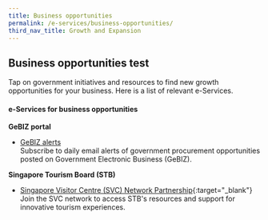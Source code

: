 ```yaml
---
title: Business opportunities
permalink: /e-services/business-opportunities/
third_nav_title: Growth and Expansion
---
```


## Business opportunities test

Tap on government initiatives and resources to find new growth opportunities for your business. Here is a list of relevant e-Services.

#### e-Services for business opportunities

**GeBIZ portal**

- [GeBIZ alerts](/gebiz-alerts/)
<br>Subscribe to daily email alerts of government procurement opportunities posted on Government Electronic Business (GeBIZ).

**Singapore Tourism Board (STB)**

- [Singapore Visitor Centre (SVC) Network Partnership](https://www.stb.gov.sg/content/stb/en/assistance-and-licensing/singapore-visitor-centre-SVC-network-partnership.html){:target="_blank"}
<br>Join the SVC network to access STB's resources and support for innovative tourism experiences.        
